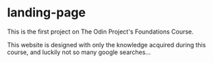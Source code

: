 # landing-page

This is the first project on The Odin Project's Foundations Course.

This website is designed with only the knowledge acquired during this course, and luckily not so many google searches...